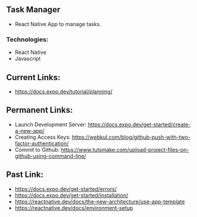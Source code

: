 ## Task Manager
- React Native App to manage tasks.

### Technologies:
- React Native
- Javascript

## Current Links:
- https://docs.expo.dev/tutorial/planning/


## Permanent Links:
- Launch Development Server: https://docs.expo.dev/get-started/create-a-new-app/
- Creating Access Keys: https://webkul.com/blog/github-push-with-two-factor-authentication/
- Commit to Github: https://www.tutsmake.com/upload-project-files-on-github-using-command-line/

## Past Link:
- https://docs.expo.dev/get-started/errors/
- https://docs.expo.dev/get-started/installation/
- https://reactnative.dev/docs/the-new-architecture/use-app-template
- https://reactnative.dev/docs/environment-setup
